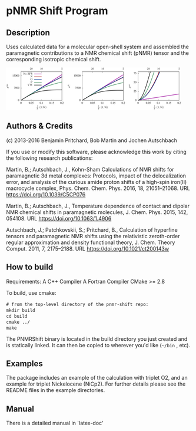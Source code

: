 # pNMR Shift Program

## Description

Uses calculated data for a molecular open-shell system and assembled the paramagnetic contributions to a NMR chemical shift (pNMR) tensor and the corresponding isotropic chemical shift.

![Plots of pNMR shielding as a function of temperature](pnmr-panel.png)

## Authors & Credits

(c) 2013-2016 Benjamin Pritchard, Bob Martin and Jochen Autschbach

If you use or modify this software, please acknowledge this work by citing the following research publications:

Martin, B.; Autschbach, J., Kohn-Sham Calculations of NMR shifts for paramagnetic 3d metal complexes: Protocols, impact of the delocalization error, and analysis of the curious amide proton shifts of a high-spin iron(II) macrocycle complex, Phys. Chem. Chem. Phys. 2016, 18, 21051–21068. 
URL https://doi.org/10.1039/C5CP076

Martin, B.; Autschbach, J., Temperature dependence of contact and dipolar NMR chemical shifts in paramagnetic molecules, J. Chem. Phys. 2015, 142, 054108. 
URL https://doi.org/10.1063/1.4906

Autschbach, J.; Patchkovskii, S.; Pritchard, B., Calculation of hyperfine tensors and paramagnetic NMR shifts using the relativistic zeroth-order regular approximation and density functional theory, J. Chem. Theory Comput. 2011, 7, 2175–2188. 
URL https://doi.org/10.1021/ct200143w


## How to build

Requirements:
A C++ Compiler
A Fortran Compiler
CMake >= 2.8

To build, use cmake:

    # from the top-level directory of the pnmr-shift repo:
    mkdir build
    cd build
    cmake ../
    make


The PNMRShift binary is located in the build directory you just created
and is statically linked. It can then be copied to wherever you'd like (`~/bin`
, etc).

## Examples

The package includes an example of the calculation with triplet O2,
and an example for triplet Nickelocene (NiCp2). 
For further details please see the README files in the example directories.

## Manual

There is a detailed manual in `latex-doc'

